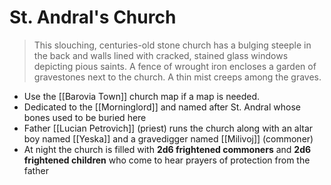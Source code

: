# St. Andral's Church
> This slouching, centuries-old stone church has a bulging steeple in the back and walls lined with cracked, stained glass windows depicting pious saints. A fence of wrought iron encloses a garden of gravestones next to the church. A thin mist creeps among the graves.

* Use the [[Barovia Town]] church map if a map is needed.
* Dedicated to the [[Morninglord]] and named after St. Andral whose bones used to be buried here
* Father [[Lucian Petrovich]] (priest) runs the church along with an altar boy named [[Yeska]] and a gravedigger named [[Milivoj]] (commoner)
* At night the church is filled with **2d6 frightened commoners** and **2d6 frightened children** who come to hear prayers of protection from the father